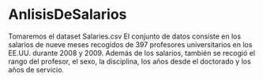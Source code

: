 # AnlisisDeSalarios
Tomaremos el dataset Salaries.csv El conjunto de datos consiste en los salarios de nueve meses recogidos de 397 profesores universitarios en los EE.UU. durante 2008 y 2009. Además de los salarios, también se recogió el rango del profesor, el sexo, la disciplina, los años desde el doctorado y los años de servicio.
